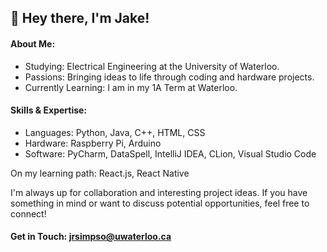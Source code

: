 ## 👋 Hey there, I'm Jake!

#### About Me:
* Studying: Electrical Engineering at the University of Waterloo.
* Passions: Bringing ideas to life through coding and hardware projects.
* Currently Learning: I am in my 1A Term at Waterloo.

#### Skills & Expertise:
* Languages: Python, Java, C++, HTML, CSS
* Hardware: Raspberry Pi, Arduino
* Software: PyCharm, DataSpell, IntelliJ IDEA, CLion, Visual Studio Code

On my learning path: React.js, React Native

I'm always up for collaboration and interesting project ideas. If you have something in mind or want to discuss potential opportunities, feel free to connect!

#### Get in Touch: jrsimpso@uwaterloo.ca
